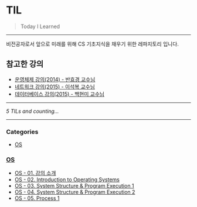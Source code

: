 # TIL
> Today I Learned


---

비전공자로서 앞으로 미래를 위해 CS 기초지식을 채우기 위한 레파지토리 입니다.

## 참고한 강의

* [운영체제 강의(2014) - 반효경 교수님](http://www.kocw.net/home/search/kemView.do?kemId=1046323)
* [네트워크 강의(2015) - 이석복 교수님](http://www.kocw.net/home/cview.do?mty=p&kemId=1169634)
* [데이터베이스 강의(2015) - 백현미 교수님](http://www.kocw.net/home/cview.do?cid=9c591659f017851e)

---


_5 TILs and counting..._

---

### Categories

- [OS](#OS)

### [OS](#OS)
- [OS - 01. 강의 소개](OS/OS_-_01._강의_소개.md)
- [OS - 02. Introduction to Operating Systems](OS/OS_-_02._Introduction_to_Operating_Systems.md)
- [OS - 03. System Structure & Program Execution 1](OS/OS_-_03._System_Structure_&_Program_Execution_1.md)
- [OS - 04. System Structure & Program Execution 2](OS/OS_-_04._System_Structure_&_Program_Execution_2.md)
- [OS - 05. Process 1](OS/OS_-_05._Process_1.md)

[1]: https://github.com/marketplace/actions/til-auto-format-readme

